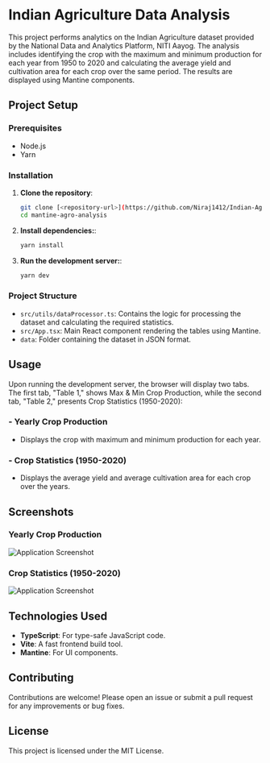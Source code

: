 # Indian Agriculture Data Analysis

This project performs analytics on the Indian Agriculture dataset provided by the National Data and Analytics Platform, NITI Aayog. The analysis includes identifying the crop with the maximum and minimum production for each year from 1950 to 2020 and calculating the average yield and cultivation area for each crop over the same period. The results are displayed using Mantine components.

## Project Setup

### Prerequisites

- Node.js
- Yarn

### Installation


1. **Clone the repository**:
   ```bash
   git clone [<repository-url>](https://github.com/Niraj1412/Indian-Agriculture-Data)
   cd mantine-agro-analysis


2. **Install dependencies:**:
   ```bash
   yarn install
   
3. **Run the development server:**:
   ```bash
   yarn dev


### Project Structure
- `src/utils/dataProcessor.ts`: Contains the logic for processing the dataset and calculating the required statistics.
- `src/App.tsx`: Main React component rendering the tables using Mantine.
- `data`: Folder containing the dataset in JSON format.

## Usage
Upon running the development server, the browser will display two tabs. The first tab, "Table 1," shows Max & Min Crop Production, while the second tab, "Table 2," presents Crop Statistics (1950-2020):

### - Yearly Crop Production
- Displays the crop with maximum and minimum production for each year.
### - Crop Statistics (1950-2020)
- Displays the average yield and average cultivation area for each crop over the years.

## Screenshots
 ### Yearly Crop Production
 ![Application Screenshot](images/max&Min.png)

 ### Crop Statistics (1950-2020)
 ![Application Screenshot](images/cropStats.png)

## Technologies Used
- **TypeScript**: For type-safe JavaScript code.
- **Vite**: A fast frontend build tool.
- **Mantine**: For UI components.

## Contributing
Contributions are welcome! Please open an issue or submit a pull request for any improvements or bug fixes.

## License
This project is licensed under the MIT License.

